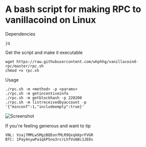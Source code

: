# A bash script for making RPC to vanillacoind on Linux

Dependencies
```
jq
```

Get the script and make it executable
```
wget https://raw.githubusercontent.com/whphhg/vanillacoind-rpc/master/rpc.sh
chmod +x rpc.sh
```

Usage
```
./rpc.sh -m <method> -p <params>
./rpc.sh -m getincentiveinfo
./rpc.sh -m getblockhash -p 220200
./rpc.sh -m listreceivedbyaccount -p '{"minconf":1,"includeempty":true}'
```

![Screenshot](http://i.imgur.com/Ab0SvOp.jpg)

If you're feeling generous and want to tip
```
VNL: Vsaj7MMLwSMgzBQEonfMLR9QxqkKprFVGR
BTC: 1Pay4nywPa1qkP5no3rcrLhfVo6Bc1JE8s
```
